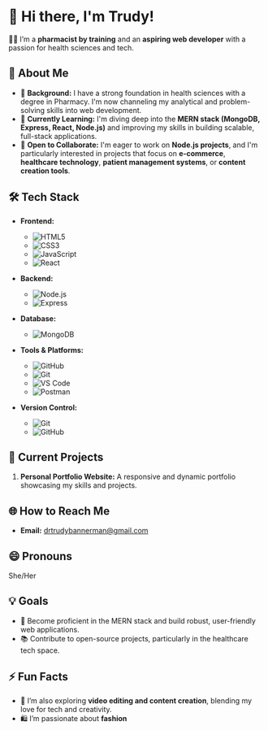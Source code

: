 # 👋 Hi there, I'm Trudy!

👩‍💻 I’m a **pharmacist by training** and an **aspiring web developer** with a passion for health sciences and tech.

## 👀 About Me
- 💊 **Background:** I have a strong foundation in health sciences with a degree in Pharmacy. I'm now channeling my analytical and problem-solving skills into web development.
- 🌱 **Currently Learning:** I'm diving deep into the **MERN stack (MongoDB, Express, React, Node.js)** and improving my skills in building scalable, full-stack applications.
- 💞️ **Open to Collaborate:** I'm eager to work on **Node.js projects**, and I'm particularly interested in projects that focus on **e-commerce**, **healthcare technology**, **patient management systems**, or **content creation tools**.

## 🛠️ Tech Stack

- **Frontend:**
  - ![HTML5](https://img.shields.io/badge/HTML5-%23E34F26.svg?style=flat&logo=html5&logoColor=white)
  - ![CSS3](https://img.shields.io/badge/CSS3-%231572B6.svg?style=flat&logo=css3&logoColor=white)
  - ![JavaScript](https://img.shields.io/badge/JavaScript-%23F7DF1E.svg?style=flat&logo=javascript&logoColor=black)
  - ![React](https://img.shields.io/badge/React-%2361DAFB.svg?style=flat&logo=react&logoColor=black)

- **Backend:**
  - ![Node.js](https://img.shields.io/badge/Node.js-%23339933.svg?style=flat&logo=node.js&logoColor=white)
  - ![Express](https://img.shields.io/badge/Express-%23000000.svg?style=flat&logo=express&logoColor=white)

- **Database:**
  - ![MongoDB](https://img.shields.io/badge/MongoDB-%2347A248.svg?style=flat&logo=mongodb&logoColor=white)

- **Tools & Platforms:**
  - ![GitHub](https://img.shields.io/badge/GitHub-%23181717.svg?style=flat&logo=github&logoColor=white)
  - ![Git](https://img.shields.io/badge/Git-%23F05033.svg?style=flat&logo=git&logoColor=white)
  - ![VS Code](https://img.shields.io/badge/VS%20Code-%23007ACC.svg?style=flat&logo=visual-studio-code&logoColor=white)
  - ![Postman](https://img.shields.io/badge/Postman-%23FF6C37.svg?style=flat&logo=postman&logoColor=white)

- **Version Control:**
  - ![Git](https://img.shields.io/badge/Git-%23F05033.svg?style=flat&logo=git&logoColor=white)
  - ![GitHub](https://img.shields.io/badge/GitHub-%23181717.svg?style=flat&logo=github&logoColor=white)


## 🚀 Current Projects
1. **Personal Portfolio Website:** A responsive and dynamic portfolio showcasing my skills and projects.


## 🌐 How to Reach Me
- **Email:** drtrudybannerman@gmail.com

## 😄 Pronouns
She/Her

## 💡 Goals
- 🚀 Become proficient in the MERN stack and build robust, user-friendly web applications.
- 📚 Contribute to open-source projects, particularly in the healthcare tech space.

## ⚡ Fun Facts
- 🎥 I’m also exploring **video editing and content creation**, blending my love for tech and creativity.
- 🛍️ I’m passionate about **fashion**
